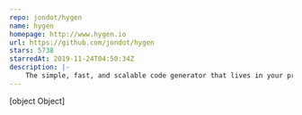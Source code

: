 ```yaml
---
repo: jondot/hygen
name: hygen
homepage: http://www.hygen.io
url: https://github.com/jondot/hygen
stars: 5738
starredAt: 2019-11-24T04:50:34Z
description: |-
    The simple, fast, and scalable code generator that lives in your project.
---
```


[object Object]
